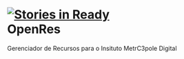 [![Stories in Ready](https://badge.waffle.io/IMD-UFRN/OpenRes.png?label=ready)](https://waffle.io/IMD-UFRN/OpenRes)  
OpenRes
=======

Gerenciador de Recursos para o Insituto MetrC3pole Digital
